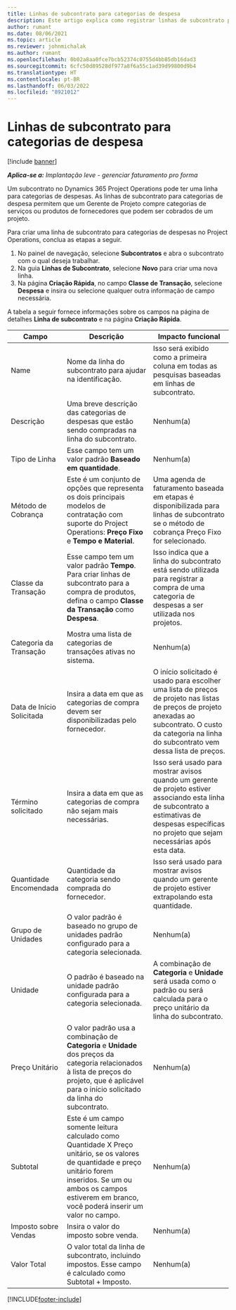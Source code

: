 ```yaml
---
title: Linhas de subcontrato para categorias de despesa
description: Este artigo explica como registrar linhas de subcontrato para despesas e usar os campos para registrar a compra de tempo de fornecedores.
author: rumant
ms.date: 08/06/2021
ms.topic: article
ms.reviewer: johnmichalak
ms.author: rumant
ms.openlocfilehash: 0b02a8aa0fce7bcb52374c0755d4bb85db16dad3
ms.sourcegitcommit: 6cfc50d89528df977a8f6a55c1ad39d99800d9b4
ms.translationtype: HT
ms.contentlocale: pt-BR
ms.lasthandoff: 06/03/2022
ms.locfileid: "8921012"
---
```

#  <a name="subcontract-lines-for-expense-categories"></a>Linhas de subcontrato para categorias de despesa

[!include [banner](../../includes/dataverse-preview.md)]

_**Aplica-se a:** Implantação leve - gerenciar faturamento pro forma_

Um subcontrato no Dynamics 365 Project Operations pode ter uma linha para categorias de despesas. As linhas de subcontrato para categorias de despesa permitem que um Gerente de Projeto compre categorias de serviços ou produtos de fornecedores que podem ser cobrados de um projeto.

Para criar uma linha de subcontrato para categorias de despesas no Project Operations, conclua as etapas a seguir.

1. No painel de navegação, selecione **Subcontratos** e abra o subcontrato com o qual deseja trabalhar.
2. Na guia **Linhas de Subcontrato**, selecione **Novo** para criar uma nova linha.
3. Na página **Criação Rápida**, no campo **Classe de Transação**, selecione **Despesa** e insira ou selecione qualquer outra informação de campo necessária.

A tabela a seguir fornece informações sobre os campos na página de detalhes **Linha de subcontrato** e na página **Criação Rápida**.

| **Campo** | **Descrição** | **Impacto funcional** |
| --- | --- | --- |
| Name | Nome da linha do subcontrato para ajudar na identificação. | Isso será exibido como a primeira coluna em todas as pesquisas baseadas em linhas de subcontrato. |
| Descrição | Uma breve descrição das categorias de despesas que estão sendo compradas na linha do subcontrato. | Nenhum(a) |
|Tipo de Linha | Esse campo tem um valor padrão **Baseado em quantidade**. |Nenhum(a) |
| Método de Cobrança | Este é um conjunto de opções que representa os dois principais modelos de contratação com suporte do Project Operations: **Preço Fixo** e **Tempo e Material**. | Uma agenda de faturamento baseada em etapas é disponibilizada para linhas de subcontrato se o método de cobrança Preço Fixo for selecionado. |
| Classe da Transação | Esse campo tem um valor padrão **Tempo**. Para criar linhas de subcontrato para a compra de produtos, defina o campo **Classe da Transação** como **Despesa**.  | Isso indica que a linha do subcontrato está sendo utilizada para registrar a compra de uma categoria de despesas a ser utilizada nos projetos. |
| Categoria da Transação | Mostra uma lista de categorias de transações ativas no sistema. |Nenhum(a) |
| Data de Início Solicitada | Insira a data em que as categorias de compra devem ser disponibilizadas pelo fornecedor. | O início solicitado é usado para escolher uma lista de preços de projeto nas listas de preços de projeto anexadas ao subcontrato. O custo da categoria na linha do subcontrato vem dessa lista de preços. |
| Término solicitado | Insira a data em que as categorias de compra não sejam mais necessárias. | Isso será usado para mostrar avisos quando um gerente de projeto estiver associando esta linha de subcontrato a estimativas de despesas específicas no projeto que sejam necessárias após esta data. |
| Quantidade Encomendada | Quantidade da categoria sendo comprada do fornecedor. | Isso será usado para mostrar avisos quando um gerente de projeto estiver extrapolando esta quantidade.|
| Grupo de Unidades | O valor padrão é baseado no grupo de unidades padrão configurado para a categoria selecionada. |Nenhum(a) |
| Unidade | O padrão é baseado na unidade padrão configurada para a categoria selecionada.  | A combinação de **Categoria** e **Unidade** será usada como o padrão ou será calculada para o preço unitário da linha do subcontrato.  |
| Preço Unitário | O valor padrão usa a combinação de **Categoria** e **Unidade** dos preços da categoria relacionados à lista de preços do projeto, que é aplicável para o início solicitado da linha do subcontrato. |Nenhum(a) |
| Subtotal | Este é um campo somente leitura calculado como Quantidade X Preço unitário, se os valores de quantidade e preço unitário forem inseridos. Se um ou ambos os campos estiverem em branco, você poderá inserir um valor no campo. |Nenhum(a) |
| Imposto sobre Vendas | Insira o valor do imposto sobre venda. |Nenhum(a) |
| Valor Total | O valor total da linha de subcontrato, incluindo impostos. Esse campo é calculado como Subtotal + Imposto. |Nenhum(a) |


[!INCLUDE[footer-include](../../includes/footer-banner.md)]
